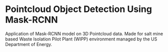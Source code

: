 # Pointcloud Object Detection Using Mask-RCNN
Application of Mask-RCNN model on 3D Pointcloud data. Made for salt mine based Waste Isolation Pilot Plant (WIPP) environment managed by the US Department of Energy.
